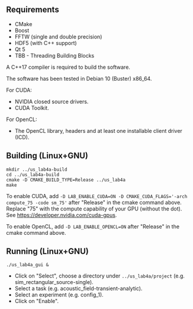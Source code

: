 
Requirements
------------

- CMake
- Boost
- FFTW (single and double precision)
- HDF5 (with C++ support)
- Qt 5
- TBB - Threading Building Blocks

A C++17 compiler is required to build the software.

The software has been tested in Debian 10 (Buster) x86_64.

For CUDA:

- NVIDIA closed source drivers.
- CUDA Toolkit.

For OpenCL:

- The OpenCL library, headers and at least one installable client driver (ICD).

Building (Linux+GNU)
--------------------

    mkdir ../us_lab4a-build
    cd ../us_lab4a-build
    cmake -D CMAKE_BUILD_TYPE=Release ../us_lab4a
    make

To enable CUDA, add
` -D LAB_ENABLE_CUDA=ON -D CMAKE_CUDA_FLAGS='-arch compute_75 -code sm_75' `
after "Release" in the cmake command above. Replace "75" with the compute
capability of your GPU (without the dot). See https://developer.nvidia.com/cuda-gpus.

To enable OpenCL, add
` -D LAB_ENABLE_OPENCL=ON `
after "Release" in the cmake command above.

Running (Linux+GNU)
-------------------

    ./us_lab4a_gui &

- Click on "Select", choose a directory under `../us_lab4a/project`
  (e.g. sim_rectangular_source-single).
- Select a task (e.g. acoustic_field-transient-analytic).
- Select an experiment (e.g. config_1).
- Click on "Enable".
